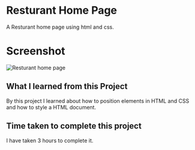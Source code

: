 # Resturant Home Page
A Resturant home page using html and css.
# Screenshot
![Resturant home page](https://github.com/vibhamaurya05/Resturant-home-page/assets/138363991/17a09d72-b94d-4f52-877e-b0150191bb6c)
## What I learned from this Project
By this project I learned about how to position elements in HTML and CSS and how to style a HTML document.
## Time taken to complete this project
I have taken 3 hours to complete it.
